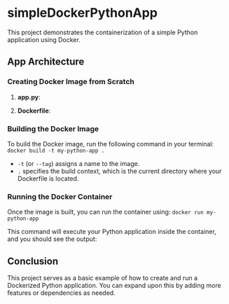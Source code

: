 # simpleDockerPythonApp

This project demonstrates the containerization of a simple Python application using Docker.

## App Architecture

### Creating Docker Image from Scratch

1. **app.py**: 

2. **Dockerfile**:

### Building the Docker Image

To build the Docker image, run the following command in your terminal: `docker build -t my-python-app .` 


- `-t` (or `--tag`) assigns a name to the image.
- `.` specifies the build context, which is the current directory where your Dockerfile is located.

### Running the Docker Container

Once the image is built, you can run the container using: `docker run my-python-app`


This command will execute your Python application inside the container, and you should see the output:


## Conclusion

This project serves as a basic example of how to create and run a Dockerized Python application. You can expand upon this by adding more features or dependencies as needed.